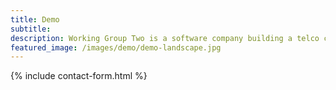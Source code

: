 ```yaml
---
title: Demo
subtitle: 
description: Working Group Two is a software company building a telco core network.
featured_image: /images/demo/demo-landscape.jpg
---
```


{% include contact-form.html %}
